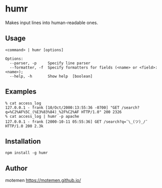 humr
====

Makes input lines into human-readable ones.

Usage
-----

    <command> | humr [options]

    Options:
      --parser, -p     Specify line parser
      --formatter, -f  Specify formatters for fields (<name> or <field>:<name>);
      --help, -h       Show help  [boolean]

Examples
--------

    % cat access_log
    127.0.0.1 - frank [10/Oct/2000:13:55:36 -0700] "GET /search?q=%C2%AF%5C_(%E3%83%84)_%2F%C2%AF HTTP/1.0" 200 2326
    % cat access_log | humr -p apache
    127.0.0.1 - frank [2000-10-11 05:55:36] GET /search?q=¯\_(ツ)_/¯ HTTP/1.0 200 2.3k

Installation
------------

    npm install -g humr

Author
------

motemen <https://motemen.github.io/>
